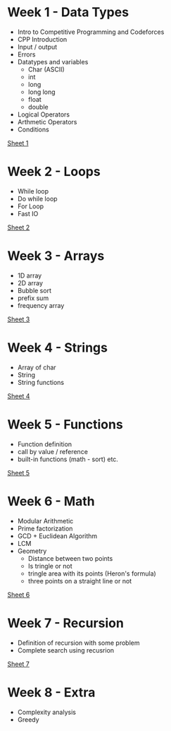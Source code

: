 # Week 1 - Data Types
- Intro to Competitive Programming and Codeforces
- CPP Introduction
- Input / output
- Errors 
- Datatypes and variables
	- Char (ASCII)
	- int 
	- long 
	- long long
	- float
	- double
- Logical Operators 
- Arthmetic Operators 
- Conditions 

[Sheet 1](https://codeforces.com/group/MWSDmqGsZm/contest/219158)
# Week 2 - Loops
- While loop
- Do while loop
- For Loop
- Fast IO

[Sheet 2](https://codeforces.com/group/MWSDmqGsZm/contest/219432)

# Week 3 - Arrays 
- 1D array 
- 2D array
- Bubble sort
- prefix sum 
- frequency array

[Sheet 3](https://codeforces.com/group/MWSDmqGsZm/contest/219774)

# Week 4 - Strings
- Array of char 
- String 
- String functions

[Sheet 4](https://codeforces.com/group/MWSDmqGsZm/contest/219856)

# Week 5 - Functions 
- Function definition 
- call by value / reference
- built-in functions (math - sort) etc.

[Sheet 5](https://codeforces.com/group/MWSDmqGsZm/contest/223205)

# Week 6 - Math 
- Modular Arithmetic 
- Prime factorization
- GCD + Euclidean Algorithm
- LCM
- Geometry
	- Distance between two points
	- Is tringle or not
	- tringle area with its points (Heron's formula)
	- three points on a straight line or not

[Sheet 6](https://codeforces.com/group/MWSDmqGsZm/contest/223338)

# Week 7 - Recursion 
- Definition of recursion with some problem
- Complete search using recusrion

[Sheet 7](https://codeforces.com/group/MWSDmqGsZm/contest/223339)

# Week 8 - Extra
- Complexity analysis
- Greedy

